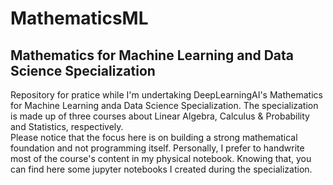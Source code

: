 # MathematicsML

## Mathematics for Machine Learning and Data Science Specialization
Repository for pratice while I'm undertaking DeepLearningAI's Mathematics for Machine Learning anda Data Science Specialization. The specialization is made up of three courses about Linear Algebra, Calculus & Probability and Statistics, respectively. 
<br>
Please notice that the focus here is on building a strong mathematical foundation and not programming itself. Personally, I prefer to handwrite most of the course's content in my physical notebook. Knowing that, you can find here some jupyter notebooks I created during the specialization.
